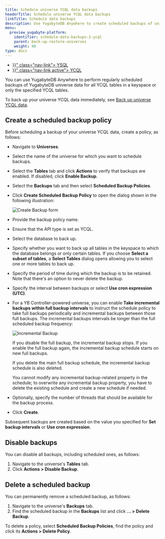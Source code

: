 ```yaml
---
title: Schedule universe YCQL data backups
headerTitle: Schedule universe YCQL data backups
linkTitle: Schedule data backups
description: Use YugabyteDB Anywhere to create scheduled backups of universe YCQL data.
menu:
  preview_yugabyte-platform:
    identifier: schedule-data-backups-2-ycql
    parent: back-up-restore-universes
    weight: 40
type: docs
---
```


<ul class="nav nav-tabs-alt nav-tabs-yb">

  <li >
    <a href="{{< relref "./ysql.md" >}}" class="nav-link">
      <i class="icon-postgres" aria-hidden="true"></i>
      YSQL
    </a>
  </li>

  <li >
    <a href="{{< relref "./ycql.md" >}}" class="nav-link active">
      <i class="icon-cassandra" aria-hidden="true"></i>
      YCQL
    </a>
  </li>

</ul>

You can use YugabyteDB Anywhere to perform regularly scheduled backups of YugabyteDB universe data for all YCQL tables in a keyspace or only the specified YCQL tables.

To back up your universe YCQL data immediately, see [Back up universe YCQL data](../../back-up-universe-data/ycql).

## Create a scheduled backup policy

Before scheduling a backup of your universe YCQL data, create a policy, as follows:

- Navigate to **Universes**.

- Select the name of the universe for which you want to schedule backups.

- Select the **Tables** tab and click **Actions** to verify that backups are enabled. If disabled, click **Enable Backup**.

- Select the **Backups** tab and then select **Scheduled Backup Policies**.

- Click **Create Scheduled Backup Policy** to open the dialog shown in the following illustration:

  ![Create Backup form](/images/yp/scheduled-backup-ycql-1.png)<br>

- Provide the backup policy name.

- Ensure that the API type is set as YCQL.

- Select the database to back up.

- Specify whether you want to back up all tables in the keyspace to which the database belongs or only  certain tables. If you choose **Select a subset of tables**, a **Select Tables** dialog opens allowing you to select one or more tables to back up.

- Specify the period of time during which the backup is to be retained. Note that there's an option to never delete the backup.

- Specify the interval between backups or select **Use cron expression (UTC)**.

- For a YB Controller-powered universe, you can enable **Take incremental backups within full backup intervals** to instruct the schedule policy to take full backups periodically and incremental backups between those full backups. The incremental backups intervals be longer than the full scheduled backup frequency:

  ![Incremental Backup](/images/yp/scheduled-backup-ycql-incremental.png)<br>

  If you disable the full backup, the incremental backup stops. If you enable the full backup again, the incremental backup schedule starts on new full backups.

  If you delete the main full backup schedule, the incremental backup schedule is also deleted.

  You cannot modify any incremental backup-related property in the schedule; to overwrite any incremental backup property, you have to delete the existing schedule and create a new schedule if needed.

- Optionally, specify the number of threads that should be available for the backup process.

- Click **Create**.

Subsequent backups are created based on the value you specified for **Set backup intervals** or **Use cron expression**.

## Disable backups

You can disable all backups, including scheduled ones, as follows:

1. Navigate to the universe's **Tables** tab.
1. Click **Actions > Disable Backup**.

## Delete a scheduled backup

You can permanently remove a scheduled backup, as follows:

1. Navigate to the universe's **Backups** tab.
2. Find the scheduled backup in the **Backups** list and click **... > Delete Backup**.

To delete a policy, select **Scheduled Backup Policies**, find the policy and click its **Actions > Delete Policy**.